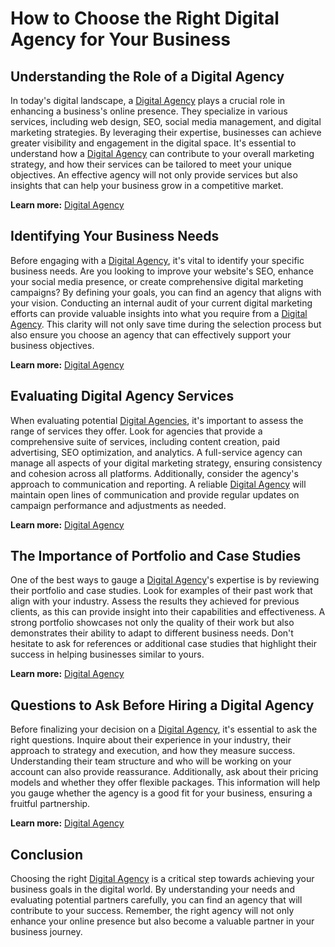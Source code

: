 # How to Choose the Right Digital Agency for Your Business

## Understanding the Role of a Digital Agency

In today's digital landscape, a <a href="gstechhub.com.ng" target="_blank" rel="noopener noreferrer">Digital Agency</a> plays a crucial role in enhancing a business's online presence. They specialize in various services, including web design, SEO, social media management, and digital marketing strategies. By leveraging their expertise, businesses can achieve greater visibility and engagement in the digital space. It's essential to understand how a <a href="gstechhub.com.ng" target="_blank" rel="noopener noreferrer">Digital Agency</a> can contribute to your overall marketing strategy, and how their services can be tailored to meet your unique objectives. An effective agency will not only provide services but also insights that can help your business grow in a competitive market.

**Learn more:** [Digital Agency](gstechhub.com.ng)

## Identifying Your Business Needs

Before engaging with a <a href="gstechhub.com.ng" target="_blank" rel="noopener noreferrer">Digital Agency</a>, it's vital to identify your specific business needs. Are you looking to improve your website's SEO, enhance your social media presence, or create comprehensive digital marketing campaigns? By defining your goals, you can find an agency that aligns with your vision. Conducting an internal audit of your current digital marketing efforts can provide valuable insights into what you require from a <a href="gstechhub.com.ng" target="_blank" rel="noopener noreferrer">Digital Agency</a>. This clarity will not only save time during the selection process but also ensure you choose an agency that can effectively support your business objectives.

**Learn more:** [Digital Agency](gstechhub.com.ng)

## Evaluating Digital Agency Services

When evaluating potential <a href="gstechhub.com.ng" target="_blank" rel="noopener noreferrer">Digital Agencies</a>, it's important to assess the range of services they offer. Look for agencies that provide a comprehensive suite of services, including content creation, paid advertising, SEO optimization, and analytics. A full-service agency can manage all aspects of your digital marketing strategy, ensuring consistency and cohesion across all platforms. Additionally, consider the agency's approach to communication and reporting. A reliable <a href="gstechhub.com.ng" target="_blank" rel="noopener noreferrer">Digital Agency</a> will maintain open lines of communication and provide regular updates on campaign performance and adjustments as needed.

**Learn more:** [Digital Agency](gstechhub.com.ng)

## The Importance of Portfolio and Case Studies

One of the best ways to gauge a <a href="gstechhub.com.ng" target="_blank" rel="noopener noreferrer">Digital Agency</a>'s expertise is by reviewing their portfolio and case studies. Look for examples of their past work that align with your industry. Assess the results they achieved for previous clients, as this can provide insight into their capabilities and effectiveness. A strong portfolio showcases not only the quality of their work but also demonstrates their ability to adapt to different business needs. Don't hesitate to ask for references or additional case studies that highlight their success in helping businesses similar to yours.

**Learn more:** [Digital Agency](gstechhub.com.ng)

## Questions to Ask Before Hiring a Digital Agency

Before finalizing your decision on a <a href="gstechhub.com.ng" target="_blank" rel="noopener noreferrer">Digital Agency</a>, it's essential to ask the right questions. Inquire about their experience in your industry, their approach to strategy and execution, and how they measure success. Understanding their team structure and who will be working on your account can also provide reassurance. Additionally, ask about their pricing models and whether they offer flexible packages. This information will help you gauge whether the agency is a good fit for your business, ensuring a fruitful partnership.

**Learn more:** [Digital Agency](gstechhub.com.ng)

## Conclusion

Choosing the right <a href="gstechhub.com.ng" target="_blank" rel="noopener noreferrer">Digital Agency</a> is a critical step towards achieving your business goals in the digital world. By understanding your needs and evaluating potential partners carefully, you can find an agency that will contribute to your success. Remember, the right agency will not only enhance your online presence but also become a valuable partner in your business journey.
